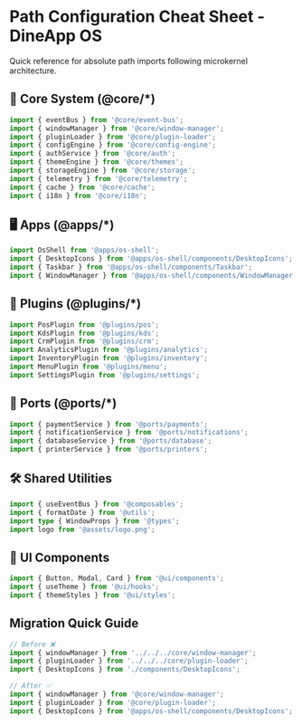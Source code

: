# Path Configuration Cheat Sheet - DineApp OS

Quick reference for absolute path imports following microkernel architecture.

## 🧠 Core System (@core/*)
```typescript
import { eventBus } from '@core/event-bus';
import { windowManager } from '@core/window-manager';
import { pluginLoader } from '@core/plugin-loader';
import { configEngine } from '@core/config-engine';
import { authService } from '@core/auth';
import { themeEngine } from '@core/themes';
import { storageEngine } from '@core/storage';
import { telemetry } from '@core/telemetry';
import { cache } from '@core/cache';
import { i18n } from '@core/i18n';
```

## 🖥️ Apps (@apps/*)
```typescript
import OsShell from '@apps/os-shell';
import { DesktopIcons } from '@apps/os-shell/components/DesktopIcons';
import { Taskbar } from '@apps/os-shell/components/Taskbar';
import { WindowManager } from '@apps/os-shell/components/WindowManager';
```

## 🔌 Plugins (@plugins/*)
```typescript
import PosPlugin from '@plugins/pos';
import KdsPlugin from '@plugins/kds';
import CrmPlugin from '@plugins/crm';
import AnalyticsPlugin from '@plugins/analytics';
import InventoryPlugin from '@plugins/inventory';
import MenuPlugin from '@plugins/menu';
import SettingsPlugin from '@plugins/settings';
```

## 🔌 Ports (@ports/*)
```typescript
import { paymentService } from '@ports/payments';
import { notificationService } from '@ports/notifications';
import { databaseService } from '@ports/database';
import { printerService } from '@ports/printers';
```

## 🛠️ Shared Utilities
```typescript
import { useEventBus } from '@composables';
import { formatDate } from '@utils';
import type { WindowProps } from '@types';
import logo from '@assets/logo.png';
```

## 🎨 UI Components
```typescript
import { Button, Modal, Card } from '@ui/components';
import { useTheme } from '@ui/hooks';
import { themeStyles } from '@ui/styles';
```

## Migration Quick Guide
```typescript
// Before ❌
import { windowManager } from '../../../core/window-manager';
import { pluginLoader } from '../../../core/plugin-loader';
import { DesktopIcons } from './components/DesktopIcons';

// After ✅
import { windowManager } from '@core/window-manager';
import { pluginLoader } from '@core/plugin-loader';
import { DesktopIcons } from '@apps/os-shell/components/DesktopIcons';
```
